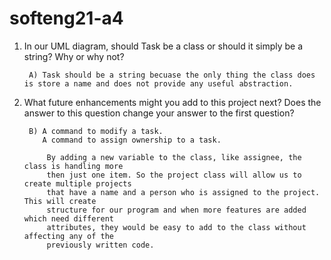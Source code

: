 # softeng21-a4

1. In our UML diagram, should Task be a class or should it simply be a string?  Why or why not?

        A) Task should be a string becuase the only thing the class does is store a name and does not provide any useful abstraction. 
3. What future enhancements might you add to this project next?  Does the answer to this question change your answer to the first question?

        B) A command to modify a task.
           A command to assign ownership to a task.
        
            By adding a new variable to the class, like assignee, the class is handling more 
            then just one item. So the project class will allow us to create multiple projects 
            that have a name and a person who is assigned to the project. This will create 
            structure for our program and when more features are added which need different 
            attributes, they would be easy to add to the class without affecting any of the 
            previously written code.
